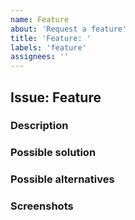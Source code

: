 ```yaml
---
name: Feature
about: 'Request a feature'
title: 'Feature: '
labels: 'feature'
assignees: ''
---
```


## Issue: Feature

<!--
Before submitting your issue, make sure you have read the
Issue Submission Guideline. If the guideline is not followed, you will
automatically be asked for changes.
-->

### Description

<!--
Describe as precisely as possible the feature.
-->

### Possible solution

<!--
Suggest a possible clear and concise solution for the feature.
-->

### Possible alternatives

<!--
Optional

Suggest possible clear and concise alternatives for the feature.
-->

### Screenshots

<!--
Optional

If applicable, add screenshots to help explain the feature.
-->
